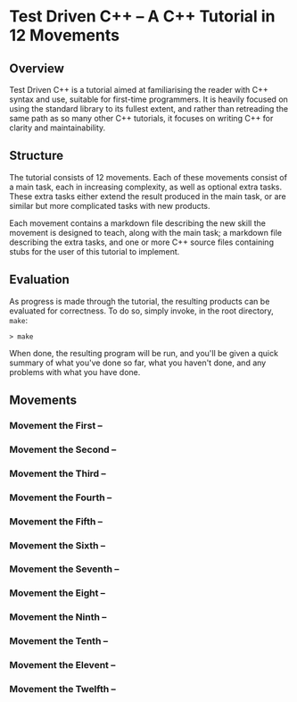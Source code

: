 # Test Driven C++ – A C++ Tutorial in 12 Movements

## Overview

Test Driven C++ is a tutorial aimed at familiarising the reader with C++ syntax and use, suitable for first-time programmers. It is heavily focused on using the standard library to its fullest extent, and rather than retreading the same path as so many other C++ tutorials, it focuses on writing C++ for clarity and maintainability.

## Structure

The tutorial consists of 12 movements. Each of these movements consist of a main task, each in increasing complexity, as well as optional extra tasks. These extra tasks either extend the result produced in the main task, or are similar but more complicated tasks with new products.

Each movement contains a markdown file describing the new skill the movement is designed to teach, along with the main task; a markdown file describing the extra tasks, and one or more C++ source files containing stubs for the user of this tutorial to implement.

## Evaluation

As progress is made through the tutorial, the resulting products can be evaluated for correctness. To do so, simply invoke, in the root directory, `make`:

    > make

When done, the resulting program will be run, and you'll be given a quick summary of what you've done so far, what you haven't done, and any problems with what you have done.

## Movements

### Movement the First –

### Movement the Second –

### Movement the Third –

### Movement the Fourth –

### Movement the Fifth –

### Movement the Sixth –

### Movement the Seventh –

### Movement the Eight –

### Movement the Ninth –

### Movement the Tenth –

### Movement the Elevent –

### Movement the Twelfth –
